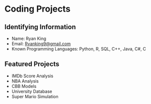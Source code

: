 # Coding Projects 

## Identifying Information
* Name: Ryan King
* Email: Ryanking9@gmail.com
* Known Programming Languages: Python, R, SQL, C++, Java, C#, C

## Featured Projects
* IMDb Score Analysis
* NBA Analysis
* CBB Models
* University Database
* Super Mario Simulation
